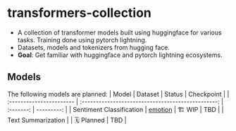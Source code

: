 # transformers-collection
- A collection of transformer models built  using huggingface for various tasks. Training done using pytorch lightning.
- Datasets, models and tokenizers from hugging face.
- **Goal**: Get familiar with huggingface and pytorch lightning ecosystems.




## Models
The following models are planned:
| Model                    |                      Dataset                       |  Status   | Checkpoint |
| :----------------------- | :------------------------------------------------: | :-------: | ---------: |
| Sentiment Classification | [emotion](https://huggingface.co/datasets/emotion) |   🏗️ WIP   |        TBD |
| Text Summarization       |                                                    | 🗓️ Planned |        TBD |
